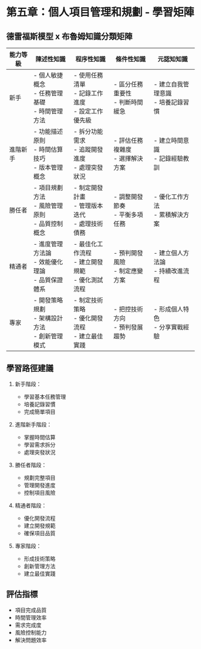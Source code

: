 # 第五章：個人項目管理和規劃 - 學習矩陣

## 德雷福斯模型 x 布魯姆知識分類矩陣

| 能力等級 | 陳述性知識 | 程序性知識 | 條件性知識 | 元認知知識 |
|---------|-----------|------------|------------|------------|
| 新手 | - 個人敏捷概念<br>- 任務管理基礎<br>- 時間管理方法 | - 使用任務清單<br>- 記錄工作進度<br>- 設定工作優先級 | - 區分任務重要性<br>- 判斷時間緩急 | - 建立自我管理意識<br>- 培養記錄習慣 |
| 進階新手 | - 功能描述原則<br>- 時間估算技巧<br>- 版本管理概念 | - 拆分功能需求<br>- 追蹤開發進度<br>- 處理突發狀況 | - 評估任務複雜度<br>- 選擇解決方案 | - 建立時間意識<br>- 記錄經驗教訓 |
| 勝任者 | - 項目規劃方法<br>- 風險管理原則<br>- 品質控制概念 | - 制定開發計畫<br>- 管理版本迭代<br>- 處理技術債務 | - 調整開發節奏<br>- 平衡多項任務 | - 優化工作方法<br>- 累積解決方案 |
| 精通者 | - 進度管理方法論<br>- 效能優化理論<br>- 品質保證體系 | - 最佳化工作流程<br>- 建立開發規範<br>- 優化測試流程 | - 預判開發風險<br>- 制定應變方案 | - 建立個人方法論<br>- 持續改進流程 |
| 專家 | - 開發策略規劃<br>- 架構設計方法<br>- 創新管理模式 | - 制定技術策略<br>- 優化開發流程<br>- 建立最佳實踐 | - 把控技術方向<br>- 預判發展趨勢 | - 形成個人特色<br>- 分享實戰經驗 |

## 學習路徑建議

1. 新手階段：
   - 學習基本任務管理
   - 培養記錄習慣
   - 完成簡單項目

2. 進階新手階段：
   - 掌握時間估算
   - 學習需求拆分
   - 處理突發狀況

3. 勝任者階段：
   - 規劃完整項目
   - 管理開發進度
   - 控制項目風險

4. 精通者階段：
   - 優化開發流程
   - 建立開發規範
   - 確保項目品質

5. 專家階段：
   - 形成技術策略
   - 創新管理方法
   - 建立最佳實踐

## 評估指標

- 項目完成品質
- 時間管理效率
- 需求完成度
- 風險控制能力
- 解決問題效率 